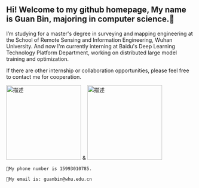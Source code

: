 ## Hi! Welcome to my github homepage, My name is **Guan Bin**, majoring in computer science.👋
 I’m  studying for a master's degree in surveying and mapping engineering at 
the School of Remote Sensing and Information Engineering, Wuhan University.
And now I'm currently interning at Baidu's Deep Learning Technology Platform 
Department, working on distributed large model training and optimization.

 If there are other internship or collaboration opportunities, please feel free to contact me for cooperation.
 
<img src="https://github.com/user-attachments/assets/a0980b83-a502-41d9-90d7-b22d3595fe2c" alt="描述" style="width: 200px;"> & <img src="https://github.com/user-attachments/assets/87c4dfa1-02a0-4e74-b572-cb6b3737cc88" alt="描述" style="width: 200px;">



    💬My phone number is 15993010785.

    💬My email is: guanbin@whu.edu.cn



    


    



    


<!--
**Glencsa/Glencsa** is a ✨ _special_ ✨ repository because its `README.md` (this file) appears on your GitHub profile.
🌱 <img src="https://github.com/user-attachments/assets/3eecb21a-61fa-43d6-ba26-4a3cb5203497" alt="描述" style="width: 50px;">
I am interested in learning Cuda C programming and edge device AI deployment.
Here are some ideas to get you started:

- 🔭 I’m currently working on ...
- 🌱 I’m currently learning ...
- 👯 I’m looking to collaborate on ...
- 🤔 I’m looking for help with ...
- 💬 Ask me about ...
- 📫 How to reach me: ...
- 😄 Pronouns: ...
- ⚡ Fun fact: ...
-->
